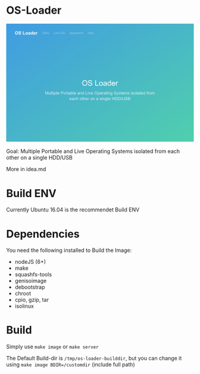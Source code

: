 # OS-Loader

![Screenshot](/OS-Loader.png?raw=true)

Goal: Multiple Portable and Live Operating Systems isolated from each other on a single HDD/USB

More in idea.md

# Build ENV
Currently Ubuntu 16.04 is the recommendet Build ENV

# Dependencies
You need the following installed to Build the Image:
 - nodeJS (6+)
 - make
 - squashfs-tools
 - genisoimage
 - debootstrap
 - chroot
 - cpio, gzip, tar
 - isolinux

# Build
Simply use ```make image``` or ```make server```

The Default Build-dir is ```/tmp/os-loader-builddir```, but you can change it using ```make image BDIR=/customdir``` (include full path)

